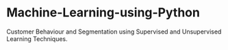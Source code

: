 # Machine-Learning-using-Python
Customer Behaviour and Segmentation using Supervised and Unsupervised Learning Techniques.
